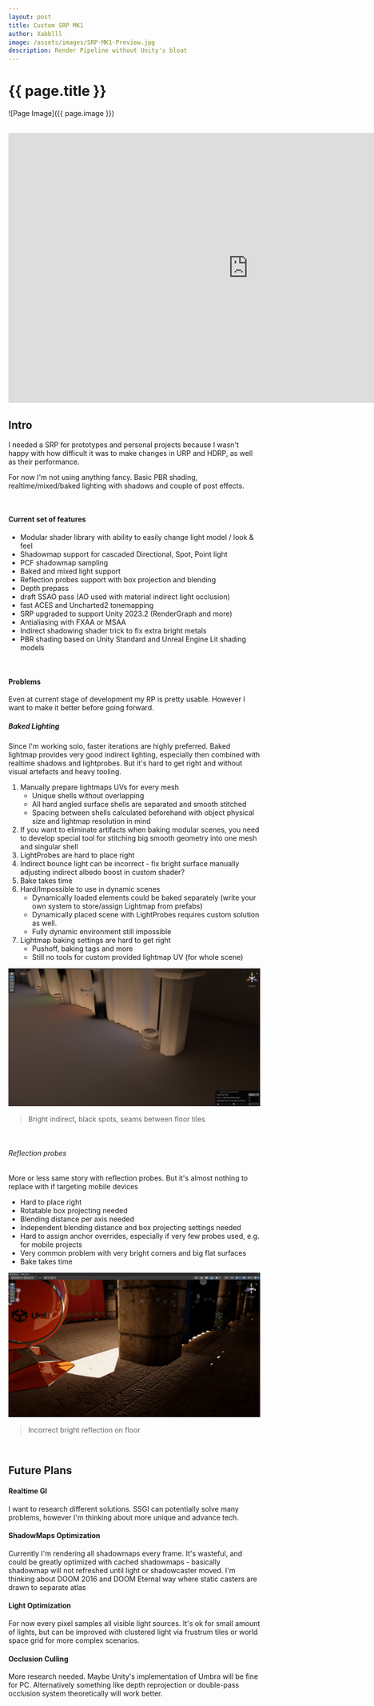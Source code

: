 ```yaml
---
layout: post
title: Custom SRP MK1
author: Xabblll
image: /assets/images/SRP-MK1-Preview.jpg
description: Render Pipeline without Unity's bloat
---
```

# {{ page.title }}

![Page Image]({{ page.image }})

<br>

<iframe width="960" height="540" src="https://www.youtube.com/embed/rM5p-HgZfVs?si=v9cmKVU94NjbHYbO" title="YouTube video player" frameborder="0" allow="accelerometer; autoplay; clipboard-write; encrypted-media; gyroscope; picture-in-picture; web-share" referrerpolicy="strict-origin-when-cross-origin" allowfullscreen></iframe>
<br>


## Intro

I needed a SRP for prototypes and personal projects because I wasn't happy with how difficult it was to make changes in URP and HDRP, as well as their performance.

For now I'm not using anything fancy. Basic PBR shading, realtime/mixed/baked lighting with shadows and couple of post effects.


<br>


#### Current set of features

- Modular shader library with ability to easily change light model / look & feel
- Shadowmap support for cascaded Directional, Spot, Point light
- PCF shadowmap sampling
- Baked and mixed light support
- Reflection probes support with box projection and blending
- Depth prepass
- draft SSAO pass (AO used with material indirect light occlusion)
- fast ACES and Uncharted2 tonemapping
- SRP upgraded to support Unity 2023.2 (RenderGraph and more)
- Antialiasing with FXAA or MSAA 
- Indirect shadowing shader trick to fix extra bright metals
- PBR shading based on Unity Standard and Unreal Engine Lit shading models

<br>

#### Problems

Even at current stage of development my RP is pretty usable. However I want to make it better before going forward.  

##### Baked Lighting

Since I'm working solo, faster iterations are highly preferred. Baked lightmap provides very good indirect lighting,
especially then combined with realtime shadows and lightprobes. But it's hard to get right and without visual artefacts and heavy tooling.

1. Manually prepare lightmaps UVs for every mesh
   - Unique shells without overlapping
   - All hard angled surface shells are separated and smooth stitched
   - Spacing between shells calculated beforehand with object physical size and lightmap resolution in mind
2. If you want to eliminate artifacts when baking modular scenes, you need to develop special tool for stitching big smooth geometry into one mesh and singular shell
3. LightProbes are hard to place right
4. Indirect bounce light can be incorrect - fix bright surface manually adjusting indirect albedo boost in custom shader?
5. Bake takes time
6. Hard/Impossible to use in dynamic scenes
   - Dynamically loaded elements could be baked separately (write your own system to store/assign Lightmap from prefabs)
   - Dynamically placed scene with LightProbes requires custom solution as well.
   - Fully dynamic environment still impossible
7. Lightmap baking settings are hard to get right
   - Pushoff, baking tags and more
   - Still no tools for custom provided lightmap UV (for whole scene)

![Baked Light problems](/assets/images/SRP-MK1-img1.png "Baked light problems")
> Bright indirect, black spots, seams between floor tiles

<br>

###### Reflection probes 

More or less same story with reflection probes. But it's almost nothing to replace with if targeting mobile devices

- Hard to place right
- Rotatable box projecting needed
- Blending distance per axis needed
- Independent blending distance and box projecting settings needed
- Hard to assign anchor overrides, especially if very few probes used, e.g. for mobile projects
- Very common problem with very bright corners and big flat surfaces
- Bake takes time


![Reflection Probes](/assets/images/SRP-MK1-Img2.jpg "ReflectionProbe too bright")
> Incorrect bright reflection on floor
 
<br>

## Future Plans

#### Realtime GI

I want to research different solutions. SSGI can potentially solve many problems, however I'm thinking about more unique and advance tech.

#### ShadowMaps Optimization

Currently I'm rendering all shadowmaps every frame. It's wasteful, and could be greatly optimized with cached shadowmaps - 
basically shadowmap will not refreshed until light or shadowcaster moved. I'm thinking about DOOM 2016 and DOOM Eternal way
where static casters are drawn to separate atlas

#### Light Optimization

For now every pixel samples all visible light sources. It's ok for small amount of lights, but can be improved with clustered light via
frustrum tiles or world space grid for more complex scenarios.


#### Occlusion Culling

More research needed. Maybe Unity's implementation of Umbra will be fine for PC. Alternatively something like 
depth reprojection or double-pass occlusion system theoretically will work better.